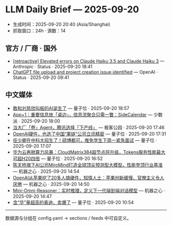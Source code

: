# LLM Daily Brief — 2025-09-20

- 生成时间：2025-09-20 20:40 (Asia/Shanghai)
- 抓取窗口：24h · 源数：14


## 官方 / 厂商 · 国外

- [[retroactive] Elevated errors on Claude Haiku 3.5 and Claude Haiku 3](https://status.anthropic.com/incidents/f3p8ct8rb146) — Anthropic · Status · 2025-09-20 18:41
- [ChatGPT file upload and project creation issue identified](https://status.openai.com//incidents/01K5JCH8MDDAF8RXQJR2FE8YFA) — OpenAI · Status · 2025-09-20 09:41


## 中文媒体

- [敢和刘慈欣叫板的AI诞生了](https://www.qbitai.com/2025/09/334365.html) — 量子位 · 2025-09-20 18:57
- [App+1｜重要信息放「桌边」，信息流聚合只需一瞥：SideCalendar](https://sspai.com/post/102198) — 少数派 · 2025-09-20 18:00
- [当大厂「卷」Agent，腾讯选择「下产线」](http://www.geekpark.net/news/354215) — 极客公园 · 2025-09-20 17:46
- [OpenAI硬件，也选了中国“果链”公司立讯精密](https://www.qbitai.com/2025/09/334349.html) — 量子位 · 2025-09-20 17:31
- [任少卿在中科大招生了！硕博都可，推免学生下周一紧急面试](https://www.qbitai.com/2025/09/334336.html) — 量子位 · 2025-09-20 17:07
- [华为云再掀算力风暴：CloudMatrix384超节点将升级，Tokens服务性能最大可超H20四倍](https://www.qbitai.com/2025/09/334302.html) — 量子位 · 2025-09-20 16:52
- [陈天桥旗下AI公司MiroMind打造全球顶尖预测型大模型，性能登顶行业基准](https://www.jiqizhixin.com/articles/2025-09-20-3) — 机器之心 · 2025-09-20 14:54
- [OpenAI从苹果挖了20多人搞硬件，知情人士：苹果创新缓慢、官僚主义令人厌倦](https://www.jiqizhixin.com/articles/2025-09-20-2) — 机器之心 · 2025-09-20 14:50
- [Mini-Omni-Reasoner：实时推理，定义下一代端到端对话模型](https://www.jiqizhixin.com/articles/2025-09-20) — 机器之心 · 2025-09-20 14:47
- [含“华”量超高的奥迪，卖爆了](https://www.qbitai.com/2025/09/334127.html) — 量子位 · 2025-09-20 10:54

---
数据源与分组在 config.yaml → sections / feeds 中可自定义。